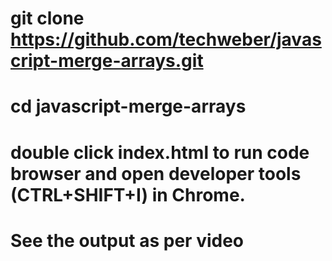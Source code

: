 # git clone https://github.com/techweber/javascript-merge-arrays.git
#
# cd javascript-merge-arrays
#
# double click index.html to run code browser and open developer tools (CTRL+SHIFT+I) in Chrome.
#
# See the output as per video

